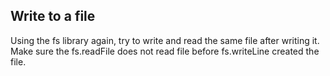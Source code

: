 ## Write to a file

Using the fs library again, try to write and read the same file after writing it.
Make sure the fs.readFile does not read file before fs.writeLine created the file.
